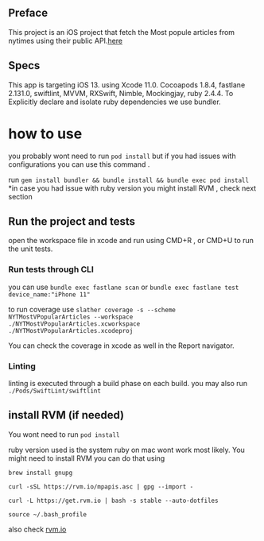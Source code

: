 
## Preface 
This project is an iOS project that fetch the Most popule articles from nytimes using their public API.[here](https://developer.nytimes.com/)

## Specs
This app is targeting iOS 13. using Xcode 11.0. Cocoapods 1.8.4, fastlane 2.131.0, swiftlint, MVVM, RXSwift, Nimble, Mockingjay, ruby 2.4.4.
To Explicitly declare and isolate ruby dependencies we use bundler.

# how to use 

you probably wont need to run `pod install` but if you had issues with configurations you can use this command .

run `gem install bundler && bundle install && bundle exec pod install` 
*in case you had issue with ruby version you might install RVM , check next section

## Run the project and tests
open the workspace file in xcode and run using CMD+R , or CMD+U to run the unit tests.

### Run tests through CLI
you can use `bundle exec fastlane scan` or `bundle exec fastlane test device_name:"iPhone 11"`

to run coverage use `slather coverage -s --scheme NYTMostVPopularArticles --workspace ./NYTMostVPopularArticles.xcworkspace ./NYTMostVPopularArticles.xcodeproj`

You can check the coverage in xcode as well in the Report navigator.

### Linting
linting is executed through a build phase on each build. you may also run `./Pods/SwiftLint/swiftlint`

## install RVM (if needed)
You wont need to run `pod install` 

ruby version used is the system ruby on mac wont work most likely. 
You might need to install RVM  you can do that using 

```
brew install gnupg

curl -sSL https://rvm.io/mpapis.asc | gpg --import -

curl -L https://get.rvm.io | bash -s stable --auto-dotfiles

source ~/.bash_profile
```

also check [rvm.io](https://rvm.io/rvm/install)
